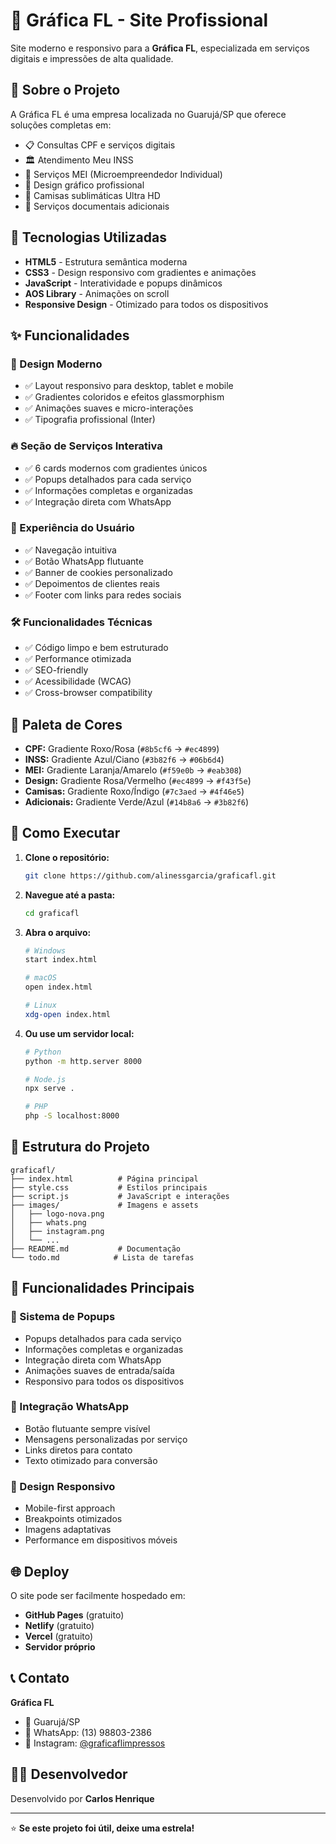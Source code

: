 # 🎨 Gráfica FL - Site Profissional

Site moderno e responsivo para a **Gráfica FL**, especializada em serviços digitais e impressões de alta qualidade.

## 🌟 Sobre o Projeto

A Gráfica FL é uma empresa localizada no Guarujá/SP que oferece soluções completas em:
- 📋 Consultas CPF e serviços digitais
- 🏛️ Atendimento Meu INSS
- 🏢 Serviços MEI (Microempreendedor Individual)
- 🎨 Design gráfico profissional
- 👕 Camisas sublimáticas Ultra HD
- 📄 Serviços documentais adicionais

## 🚀 Tecnologias Utilizadas

- **HTML5** - Estrutura semântica moderna
- **CSS3** - Design responsivo com gradientes e animações
- **JavaScript** - Interatividade e popups dinâmicos
- **AOS Library** - Animações on scroll
- **Responsive Design** - Otimizado para todos os dispositivos

## ✨ Funcionalidades

### 🎯 Design Moderno
- ✅ Layout responsivo para desktop, tablet e mobile
- ✅ Gradientes coloridos e efeitos glassmorphism
- ✅ Animações suaves e micro-interações
- ✅ Tipografia profissional (Inter)

### 🔥 Seção de Serviços Interativa
- ✅ 6 cards modernos com gradientes únicos
- ✅ Popups detalhados para cada serviço
- ✅ Informações completas e organizadas
- ✅ Integração direta com WhatsApp

### 📱 Experiência do Usuário
- ✅ Navegação intuitiva
- ✅ Botão WhatsApp flutuante
- ✅ Banner de cookies personalizado
- ✅ Depoimentos de clientes reais
- ✅ Footer com links para redes sociais

### 🛠️ Funcionalidades Técnicas
- ✅ Código limpo e bem estruturado
- ✅ Performance otimizada
- ✅ SEO-friendly
- ✅ Acessibilidade (WCAG)
- ✅ Cross-browser compatibility

## 🎨 Paleta de Cores

- **CPF:** Gradiente Roxo/Rosa (`#8b5cf6` → `#ec4899`)
- **INSS:** Gradiente Azul/Ciano (`#3b82f6` → `#06b6d4`)
- **MEI:** Gradiente Laranja/Amarelo (`#f59e0b` → `#eab308`)
- **Design:** Gradiente Rosa/Vermelho (`#ec4899` → `#f43f5e`)
- **Camisas:** Gradiente Roxo/Índigo (`#7c3aed` → `#4f46e5`)
- **Adicionais:** Gradiente Verde/Azul (`#14b8a6` → `#3b82f6`)

## 🚀 Como Executar

1. **Clone o repositório:**
   ```bash
   git clone https://github.com/alinessgarcia/graficafl.git
   ```

2. **Navegue até a pasta:**
   ```bash
   cd graficafl
   ```

3. **Abra o arquivo:**
   ```bash
   # Windows
   start index.html
   
   # macOS
   open index.html
   
   # Linux
   xdg-open index.html
   ```

4. **Ou use um servidor local:**
   ```bash
   # Python
   python -m http.server 8000
   
   # Node.js
   npx serve .
   
   # PHP
   php -S localhost:8000
   ```

## 📂 Estrutura do Projeto

```
graficafl/
├── index.html          # Página principal
├── style.css           # Estilos principais
├── script.js           # JavaScript e interações
├── images/             # Imagens e assets
│   ├── logo-nova.png
│   ├── whats.png
│   ├── instagram.png
│   └── ...
├── README.md           # Documentação
└── todo.md            # Lista de tarefas
```

## 🎯 Funcionalidades Principais

### 💬 Sistema de Popups
- Popups detalhados para cada serviço
- Informações completas e organizadas
- Integração direta com WhatsApp
- Animações suaves de entrada/saída
- Responsivo para todos os dispositivos

### 📱 Integração WhatsApp
- Botão flutuante sempre visível
- Mensagens personalizadas por serviço
- Links diretos para contato
- Texto otimizado para conversão

### 🎨 Design Responsivo
- Mobile-first approach
- Breakpoints otimizados
- Imagens adaptativas
- Performance em dispositivos móveis

## 🌐 Deploy

O site pode ser facilmente hospedado em:
- **GitHub Pages** (gratuito)
- **Netlify** (gratuito)
- **Vercel** (gratuito)
- **Servidor próprio**

## 📞 Contato

**Gráfica FL**
- 📍 Guarujá/SP
- 📱 WhatsApp: (13) 98803-2386
- 📸 Instagram: [@graficaflimpressos](https://www.instagram.com/graficaflimpressos/)

## 👨‍💻 Desenvolvedor

Desenvolvido por **Carlos Henrique**

---

⭐ **Se este projeto foi útil, deixe uma estrela!**